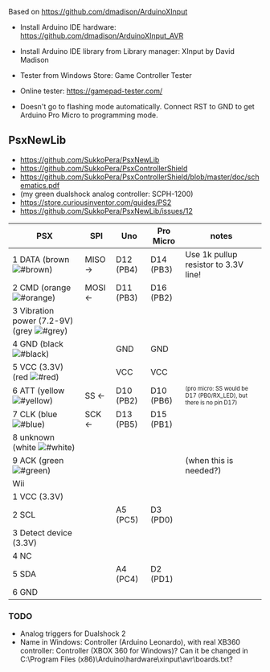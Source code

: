
Based on https://github.com/dmadison/ArduinoXInput

- Install Arduino IDE hardware:
https://github.com/dmadison/ArduinoXInput_AVR

- Install Arduino IDE library from Library manager:
XInput by David Madison

- Tester from Windows Store:
Game Controller Tester

- Online tester: https://gamepad-tester.com/

- Doesn't go to flashing mode automatically. Connect RST to GND to get Arduino Pro Micro to programming mode.

## PsxNewLib
- https://github.com/SukkoPera/PsxNewLib
- https://github.com/SukkoPera/PsxControllerShield
- https://github.com/SukkoPera/PsxControllerShield/blob/master/doc/schematics.pdf
- (my green dualshock analog controller: SCPH-1200)
- https://store.curiousinventor.com/guides/PS2
- https://github.com/SukkoPera/PsxNewLib/issues/12

PSX | SPI | Uno | Pro Micro | notes
--- | --- | --- | --- | ---
1 DATA (brown ![#brown](https://via.placeholder.com/10/c68c53/000000?text=+)) | MISO &rightarrow; | D12 (PB4) | D14 (PB3) | Use 1k pullup resistor to 3.3V line!
2 CMD (orange ![#orange](https://via.placeholder.com/10/ff8000/000000?text=+)) | MOSI &leftarrow; | D11 (PB3) | D16 (PB2) |
3 Vibration power (7.2-9V) (grey ![#grey](https://via.placeholder.com/10/999999/000000?text=+)) | | | |
4 GND (black ![#black](https://via.placeholder.com/10/000000/000000?text=+)) | | GND | GND |
5 VCC (3.3V) (red ![#red](https://via.placeholder.com/10/ff0000/000000?text=+)) | | VCC | VCC |
6 ATT (yellow ![#yellow](https://via.placeholder.com/10/ffff00/000000?text=+)) | SS &leftarrow; | D10 (PB2) | D10 (PB6) | <sub><sup>(pro micro: SS would be D17 (PB0/RX_LED), but there is no pin D17)</sub></sup>
7 CLK (blue ![#blue](https://via.placeholder.com/10/0000ff/000000?text=+)) | SCK &leftarrow; | D13 (PB5) | D15 (PB1) |
8 unknown (white ![#white](https://via.placeholder.com/10/ffffff/000000?text=+)) | | | |
9 ACK (green ![#green](https://via.placeholder.com/10/00ff00/000000?text=+)) | | | | (when this is needed?)
Wii | | | | |
1 VCC (3.3V) | | | |
2 SCL | | A5 (PC5) | D3 (PD0) |
3 Detect device (3.3V) | | | |
4 NC | | | |
5 SDA | | A4 (PC4) | D2 (PD1) |
6 GND | | | |

### TODO
- Analog triggers for Dualshock 2
- Name in Windows: Controller (Arduino Leonardo), with real XB360 controller: Controller (XBOX 360 for Windows)? Can it be changed in C:\Program Files (x86)\Arduino\hardware\xinput\avr\boards.txt?
